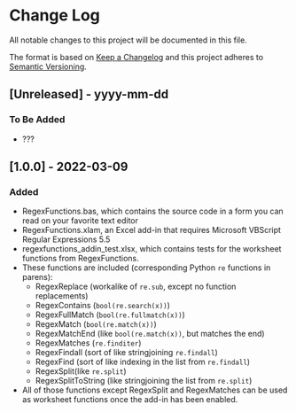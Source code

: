 # Change Log
All notable changes to this project will be documented in this file.
 
The format is based on [Keep a Changelog](http://keepachangelog.com/)
and this project adheres to [Semantic Versioning](http://semver.org/).
 
## [Unreleased] - yyyy-mm-dd
 
### To Be Added

- ???

## [1.0.0] - 2022-03-09

### Added

- RegexFunctions.bas, which contains the source code in a form you can read on your favorite text editor
- RegexFunctions.xlam, an Excel add-in that requires Microsoft VBScript Regular Expressions 5.5
- regexfunctions_addin_test.xlsx, which contains tests for the worksheet functions from RegexFunctions.
- These functions are included (corresponding Python `re` functions in parens):
	- RegexReplace (workalike of `re.sub`, except no function replacements)
	- RegexContains (`bool(re.search(x))`)
	- RegexFullMatch (`bool(re.fullmatch(x))`)
	- RegexMatch (`bool(re.match(x))`)
	- RegexMatchEnd (like `bool(re.match(x))`, but matches the end)
	- RegexMatches (`re.finditer`)
	- RegexFindall (sort of like stringjoining `re.findall`)
	- RegexFind (sort of like indexing in the list from `re.findall`)
	- RegexSplit(like `re.split`)
	- RegexSplitToString (like stringjoining the list from `re.split`)
- All of those functions except RegexSplit and RegexMatches can be used as worksheet functions once the add-in has been enabled.